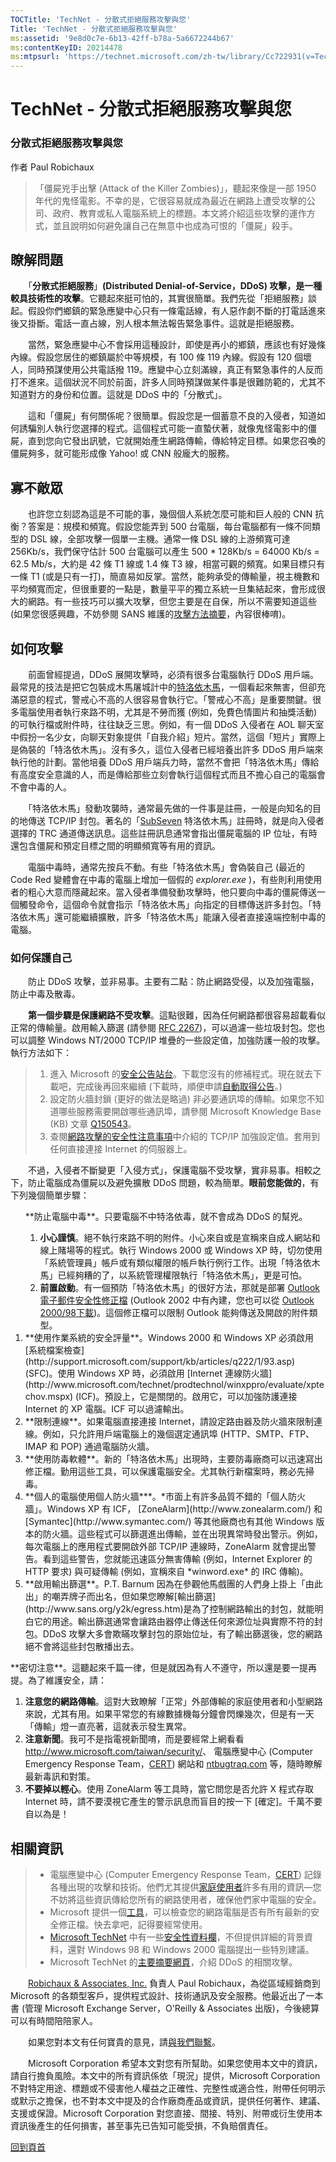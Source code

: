 ```yaml
---
TOCTitle: 'TechNet - 分散式拒絕服務攻擊與您'
Title: 'TechNet - 分散式拒絕服務攻擊與您'
ms:assetid: '9e8d0c7e-6b13-42ff-b78a-5a6672244b67'
ms:contentKeyID: 20214478
ms:mtpsurl: 'https://technet.microsoft.com/zh-tw/library/Cc722931(v=TechNet.10)'
---
```


TechNet - 分散式拒絕服務攻擊與您
================================

### 分散式拒絕服務攻擊與您

作者 Paul Robichaux

> 「僵屍兇手出擊 (Attack of the Killer Zombies)」，聽起來像是一部 1950 年代的鬼怪電影。不幸的是，它很容易就成為最近在網路上遭受攻擊的公司、政府、教育或私人電腦系統上的標題。本文將介紹這些攻擊的運作方式，並且說明如何避免讓自己在無意中也成為可恨的「僵屍」殺手。

瞭解問題
--------

　　「**分散式拒絕服務**」**(Distributed Denial-of-Service，DDoS) 攻擊，是一種較具技術性的攻擊**。它聽起來挺可怕的，其實很簡單。我們先從「拒絕服務」談起。假設你們鄉鎮的緊急應變中心只有一條電話線，有人惡作劇不斷的打電話進來後又掛斷。電話一直占線，別人根本無法報告緊急事件。這就是拒絕服務。

　　當然，緊急應變中心不會採用這種設計，即使是再小的鄉鎮，應該也有好幾條內線。假設您居住的鄉鎮屬於中等規模，有 100 條 119 內線。假設有 120 個壞人，同時預謀使用公共電話撥 119。應變中心立刻滿線，真正有緊急事件的人反而打不進來。這個狀況不同於前面，許多人同時預謀做某件事是很難防範的，尤其不知道對方的身份和位置。這就是 DDoS 中的「分散式」。

　　這和「僵屍」有何關係呢？很簡單。假設您是一個蓄意不良的入侵者，知道如何誘騙別人執行您選擇的程式。這個程式可能一直蟄伏著，就像鬼怪電影中的僵屍，直到您向它發出訊號，它就開始產生網路傳輸，傳給特定目標。如果您召喚的僵屍夠多，就可能形成像 Yahoo! 或 CNN 般龐大的服務。

寡不敵眾
--------

　　也許您立刻認為這是不可能的事，幾個個人系統怎麼可能和巨人般的 CNN 抗衡？答案是：規模和頻寬。假設您能弄到 500 台電腦，每台電腦都有一條不同類型的 DSL 線，全部攻擊一個單一主機。通常一條 DSL 線的上游頻寬可達 256Kb/s，我們保守估計 500 台電腦可以產生 500 \* 128Kb/s = 64000 Kb/s = 62.5 Mb/s，大約是 42 條 T1 線或 1.4 條 T3 線，相當可觀的頻寬。如果目標只有一條 T1 (或是只有一打)，簡直易如反掌。當然，能夠承受的傳輸量，視主機數和平均頻寬而定，但很重要的一點是，數量平平的獨立系統一旦集結起來，會形成很大的網路。有一些技巧可以擴大攻擊，但您主要是在自保，所以不需要知道這些 (如果您很感興趣，不妨參閱 SANS 維護的[攻擊方法摘要](http://www.sans.org/infosecfaq/threats/understanding_ddos.htm)，內容很棒唷)。

如何攻擊
--------

　　前面曾經提過，DDoS 展開攻擊時，必須有很多台電腦執行 DDoS 用戶端。最常見的技法是把它包裝成木馬屠城計中的[特洛依木馬](http://www.cert.org/advisories/ca-1999-02.html)，一個看起來無害，但卻充滿惡意的程式，警戒心不高的人很容易會執行它。「警戒心不高」是重要關鍵。很多電腦使用者執行來路不明，尤其是不勞而獲 (例如，免費色情圖片和抽獎活動) 的可執行檔或附件時，往往缺乏三思。例如，有一個 DDoS 入侵者在 AOL 聊天室中假扮一名少女，向聊天對象提供「自我介紹」短片。當然，這個「短片」實際上是偽裝的「特洛依木馬」。沒有多久，這位入侵者已經培養出許多 DDoS 用戶端來執行他的計劃。當他培養 DDoS 用戶端兵力時，當然不會把「特洛依木馬」傳給有高度安全意識的人，而是傳給那些立刻會執行這個程式而且不擔心自己的電腦會不會中毒的人。

　　「特洛依木馬」發動攻襲時，通常最先做的一件事是註冊，一般是向知名的目的地傳送 TCP/IP 封包。著名的「[SubSeven](http://www.europe.f-secure.com/v-descs/subseven.shtml) 特洛依木馬」註冊時，就是向入侵者選擇的 TRC 通道傳送訊息。這些註冊訊息通常會指出僵屍電腦的 IP 位址，有時還包含僵屍和預定目標之間的明顯頻寬等有用的資訊。

　　電腦中毒時，通常先按兵不動。有些「特洛依木馬」會偽裝自己 (最近的 Code Red 變體會在中毒的電腦上增加一個假的 *explorer.exe* )，有些則利用使用者的粗心大意而隱藏起來。當入侵者準備發動攻擊時，他只要向中毒的僵屍傳送一個觸發命令，這個命令就會指示「特洛依木馬」向指定的目標傳送許多封包。「特洛依木馬」還可能繼續擴散，許多「特洛依木馬」能讓入侵者直接遠端控制中毒的電腦。

### 如何保護自己

　　防止 DDoS 攻擊，並非易事。主要有二點：防止網路受侵，以及加強電腦，防止中毒及散毒。

　　**第一個步驟是保護網路不受攻擊**。這點很難，因為任何網路都很容易超載看似正常的傳輸量。啟用輸入篩選 (請參閱 [RFC 2267](https://technet.microsoft.com/zh-tw/ftp://ftp.isi.edu/in-notes/rfc2267.txt))，可以過濾一些垃圾封包。您也可以調整 Windows NT/2000 TCP/IP 堆疊的一些設定值，加強防護一般的攻擊。執行方法如下：

> 1.  進入 Microsoft 的[安全公告站台](http://www.microsoft.com/technet/security/current.aspx)。下載您沒有的修補程式。現在就去下載吧，完成後再回來繼續 (下載時，順便申請[自動取得公告](http://www.microsoft.com/technet/security/bulletin/notify.mspx)。)
> 2.  設定防火牆封鎖 (更好的做法是略過) 非必要通訊埠的傳輸。如果您不知道哪些服務需要開啟哪些通訊埠，請參閱 Microsoft Knowledge Base (KB) 文章 [Q150543](http://support.microsoft.com/support/kb/articles/q150/5/43.asp)。
> 3.  查閱[網路攻擊的安全性注意事項](http://www.microsoft.com/technet/security/topics/network/secdeny.mspx)中介紹的 TCP/IP 加強設定值。套用到任何直接連接 Internet 的伺服器上。

　　不過，入侵者不斷變更「入侵方式」，保護電腦不受攻擊，實非易事。相較之下，防止電腦成為僵屍以及避免擴散 DDoS 問題，較為簡單。**眼前您能做的**，有下列幾個簡單步驟：

<ol>
**防止電腦中毒**。只要電腦不中特洛依毒，就不會成為 DDoS 的幫兇。　

1.  **小心謹慎**。絕不執行來路不明的附件。小心來自或是宣稱來自成人網站和線上賭場等的程式。執行 Windows 2000 或 Windows XP 時，切勿使用「系統管理員」帳戶或有類似權限的帳戶執行例行工作。出現「特洛依木馬」已經夠糟的了，以系統管理權限執行「特洛依木馬」，更是可怕。
2.  **前置啟動**。有一個預防「特洛依木馬」的很好方法，那就是部署 [Outlook 電子郵件安全性修正檔](http://support.microsoft.com/default.aspx?scid=kb;en-us;290499&sd=tech) (Outlook 2002 中有內建，您也可以從 [Outlook 2000/98](http://support.microsoft.com/default.aspx?scid=kb;en-us;259228&sd=tech)[下載](http://office.microsoft.com/officeupdate/default.aspx))。這個修正檔可以限制 Outlook 能夠傳送及開啟的附件類型。

<li>
**使用作業系統的安全評量**。Windows 2000 和 Windows XP 必須啟用[系統檔案檢查](http://support.microsoft.com/support/kb/articles/q222/1/93.asp) (SFC)。使用 Windows XP 時，必須啟用 [Internet 連線防火牆](http://www.microsoft.com/technet/prodtechnol/winxppro/evaluate/xptechov.mspx) (ICF)。預設上，它是關閉的。啟用它，可以加強防護連接 Internet 的 XP 電腦。ICF 可以過濾輸出。
</li>
<li>
**限制連線**。如果電腦直接連接 Internet，請設定路由器及防火牆來限制連線。例如，只允許用戶端電腦上的幾個選定通訊埠 (HTTP、SMTP、FTP、IMAP 和 POP) 通過電腦防火牆。
</li>
<li>
**使用防毒軟體**。新的「特洛依木馬」出現時，主要防毒廠商可以迅速寫出修正檔。勤用這些工具，可以保護電腦安全。尤其執行新檔案時，務必先掃毒。
</li>
<li>
**個人的電腦使用個人防火牆***。*市面上有許多品質不錯的「個人防火牆」。Windows XP 有 ICF， [ZoneAlarm](http://www.zonealarm.com/) 和 [Symantec](http://www.symantec.com/) 等其他廠商也有其他 Windows 版本的防火牆。這些程式可以篩選進出傳輸，並在出現異常時發出警示。例如，每次電腦上的應用程式要開啟外部 TCP/IP 連線時，ZoneAlarm 就會提出警告。看到這些警告，您就能迅速區分無害傳輸 (例如，Internet Explorer 的 HTTP 要求) 與可疑傳輸 (例如，宣稱來自 *winword.exe* 的 IRC 傳輸)。
</li>
<li>
**啟用輸出篩選**。P.T. Barnum 因為在參觀他馬戲團的人們身上掛上「由此出」的嘲弄牌子而出名，但如果您瞭解[輸出篩選](http://www.sans.org/y2k/egress.htm)是為了控制網路輸出的封包，就能明白它的用途。輸出篩選通常會讓路由器停止傳送任何來源位址與實際不符的封包。DDoS 攻擊大多會欺瞞攻擊封包的原始位址，有了輸出篩選後，您的網路絕不會將這些封包散播出去。
</li>
</ol>
**密切注意**。這聽起來千篇一律，但是就因為有人不遵守，所以還是要一提再提。為了維護安全，請：

1.  **注意您的網路傳輸**。這對大致瞭解「正常」外部傳輸的家庭使用者和小型網路來說，尤其有用。如果平常您的有線數據機每分鐘會閃爍幾次，但是有一天「傳輸」燈一直亮著，這就表示發生異常。
2.  **注意新聞**。我可不是指電視新聞唷，而是要經常上網看看 <http://www.microsoft.com/taiwan/security/>、 電腦應變中心 (Computer Emergency Response Team，[CERT](http://www.cert.org/)) 網站和 [ntbugtraq.com](http://www.ntbugtraq.com/) 等，隨時瞭解最新毒訊和對策。
3.  **不要掉以輕心**。使用 ZoneAlarm 等工具時，當它問您是否允許 X 程式存取 Internet 時，請不要漠視它產生的警示訊息而盲目的按一下 \[確定\]。千萬不要自以為是！

相關資訊
--------

> -   電腦應變中心 (Computer Emergency Response Team，[CERT](http://www.cert.org/)) 記錄各種出現的攻擊和技術。他們尤其提供[家庭使用者](http://www.cert.org/advisories/ca-2001-20.html)許多有用的資訊—您不妨將這些資訊傳給您所有的網路使用者，確保他們家中電腦的安全。
> -   Microsoft 提供一個[工具](http://support.microsoft.com/support/kb/articles/q303/2/15.asp)，可以檢查您的網路電腦是否有所有最新的安全修正檔。快去拿吧，記得要經常使用。
> -   [Microsoft TechNet](http://www.microsoft.com/taiwan/technet/default.mspx) 中有一些[安全性資料欄](http://www.microsoft.com/technet/community/chats/trans/default.mspx)，不但提供詳細的背景資料，還對 Windows 98 和 Windows 2000 電腦提出一些特別建議。
> -   Microsoft TechNet 的[主要摘要網頁](http://www.microsoft.com/technet/security/bestprac/dosatack.mspx)，介紹 DDoS 的相關攻擊。

　　[Robichaux & Associates, Inc.](http://www.robichaux.net/) 負責人 Paul Robichaux，為從區域經銷商到 Microsoft 的各類型客戶，提供程式設計、技術通訊及安全服務。他最近出了一本書 (管理 Microsoft Exchange Server，O'Reilly & Associates 出版)，今後總算可以有時間陪陪家人。

　　如果您對本文有任何寶貴的意見，請[與我們聯繫](http://www.microsoft.com/taiwan/misc/mstc/contactus.htm)。

　　Microsoft Corporation 希望本文對您有所幫助。如果您使用本文中的資訊，請自行擔負風險。本文中的所有資訊係依「現況」提供，Microsoft Corporation 不對特定用途、標題或不侵害他人權益之正確性、完整性或適合性，附帶任何明示或默示之擔保，也不對本文中提及的合作廠商產品或資訊，提供任何著作、建議、支援或保證。Microsoft Corporation 對您直接、間接、特別、附帶或衍生使用本資訊後產生的任何損害，甚至事先已告知可能受損，不負賠償責任。

[](#mainsection)[回到頁首](#mainsection)
